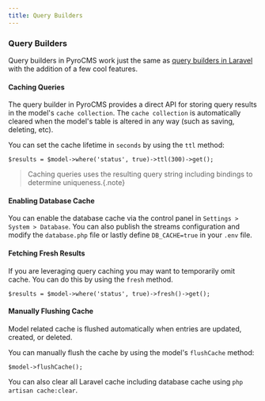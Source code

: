 ```yaml
---
title: Query Builders
---
```


### Query Builders

Query builders in PyroCMS work just the same as [query builders in Laravel](https://laravel.com/docs/5.3/queries) with the addition of a few cool features.

#### Caching Queries

The query builder in PyroCMS provides a direct API for storing query results in the model's `cache collection`. The `cache collection` is automatically cleared when the model's table is altered in any way (such as saving, deleting, etc).

You can set the cache lifetime in `seconds` by using the `ttl` method:

    $results = $model->where('status', true)->ttl(300)->get();

> Caching queries uses the resulting query string including bindings to determine uniqueness.{.note}

#### Enabling Database Cache

You can enable the database cache via the control panel in `Settings > System > Database`. You can also publish the streams configuration and modify the `database.php` file or lastly define `DB_CACHE=true` in your `.env` file.

#### Fetching Fresh Results

If you are leveraging query caching you may want to temporarily omit cache. You can do this by using the `fresh` method.

    $results = $model->where('status', true)->fresh()->get();

#### Manually Flushing Cache

Model related cache is flushed automatically when entries are updated, created, or deleted.
 
You can manually flush the cache by using the model's `flushCache` method:
 
    $model->flushCache();

You can also clear all Laravel cache including database cache using `php artisan cache:clear`. 
